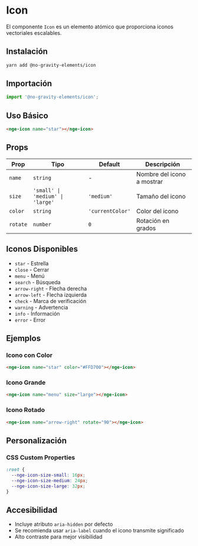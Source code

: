# Icon

El componente `Icon` es un elemento atómico que proporciona iconos vectoriales escalables.

## Instalación

```bash
yarn add @no-gravity-elements/icon
```

## Importación

```javascript
import '@no-gravity-elements/icon';
```

## Uso Básico

```html
<nge-icon name="star"></nge-icon>
```

## Props

| Prop | Tipo | Default | Descripción |
|------|------|---------|-------------|
| `name` | `string` | - | Nombre del icono a mostrar |
| `size` | `'small' \| 'medium' \| 'large'` | `'medium'` | Tamaño del icono |
| `color` | `string` | `'currentColor'` | Color del icono |
| `rotate` | `number` | `0` | Rotación en grados |

## Iconos Disponibles

- `star` - Estrella
- `close` - Cerrar
- `menu` - Menú
- `search` - Búsqueda
- `arrow-right` - Flecha derecha
- `arrow-left` - Flecha izquierda
- `check` - Marca de verificación
- `warning` - Advertencia
- `info` - Información
- `error` - Error

## Ejemplos

### Icono con Color
```html
<nge-icon name="star" color="#FFD700"></nge-icon>
```

### Icono Grande
```html
<nge-icon name="menu" size="large"></nge-icon>
```

### Icono Rotado
```html
<nge-icon name="arrow-right" rotate="90"></nge-icon>
```

## Personalización

### CSS Custom Properties
```css
:root {
  --nge-icon-size-small: 16px;
  --nge-icon-size-medium: 24px;
  --nge-icon-size-large: 32px;
}
```

## Accesibilidad

- Incluye atributo `aria-hidden` por defecto
- Se recomienda usar `aria-label` cuando el icono transmite significado
- Alto contraste para mejor visibilidad 